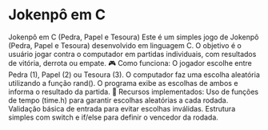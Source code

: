 # Jokenpô em C
 Jokenpô em C (Pedra, Papel e Tesoura) Este é um simples jogo de Jokenpô (Pedra, Papel e Tesoura) desenvolvido em linguagem C. O objetivo é o usuário jogar contra o computador em partidas individuais, com resultados de vitória, derrota ou empate.  🎮 Como funciona: O jogador escolhe entre Pedra (1), Papel (2) ou Tesoura (3). O computador faz uma escolha aleatória utilizando a função rand(). O programa exibe as escolhas de ambos e informa o resultado da partida. 📌 Recursos implementados: Uso de funções de tempo (time.h) para garantir escolhas aleatórias a cada rodada. Validação básica de entrada para evitar escolhas inválidas. Estrutura simples com switch e if/else para definir o vencedor da rodada.

